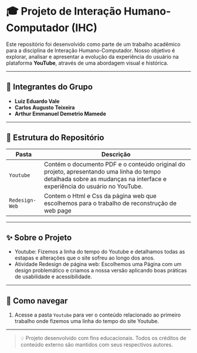 # 🎓 Projeto de Interação Humano-Computador (IHC)

Este repositório foi desenvolvido como parte de um trabalho acadêmico para a disciplina de Interação Humano-Computador. Nosso objetivo é explorar, analisar e apresentar a evolução da experiência do usuário na plataforma **YouTube**, através de uma abordagem visual e histórica.

---

## 👥 Integrantes do Grupo

- **Luiz Eduardo Vale**
- **Carlos Augusto Teixeira**
- **Arthur Emmanuel Demetrio Mamede**

---

## 📁 Estrutura do Repositório

| Pasta | Descrição |
|-------|-----------|
| `Youtube` | Contém o documento PDF e o conteúdo original do projeto, apresentando uma linha do tempo detalhada sobre as mudanças na interface e experiência do usuário no YouTube. |
| `Redesign-Web` | Contem o Html e Css da página web que escolhemos para o trabalho de reconstrução de web page |

---

## ✨ Sobre o Projeto

- Youtube: Fizemos a linha do tempo do Youtube e detalhamos todas as estapas e alterações que o site sofreu ao longo dos anos.
- Atividade Redesign de página web: Escolhemos uma Página com um design problemático e criamos a nossa versão aplicando boas práticas de usabilidade e acessibilidade.



---

## 📌 Como navegar

1. Acesse a pasta `Youtube` para ver o conteúdo relacionado ao primeiro trabalho onde fizemos uma linha do tempo do site Youtube.


---

> 💡 Projeto desenvolvido com fins educacionais. Todos os créditos de conteúdo externo são mantidos com seus respectivos autores.

